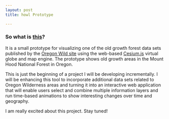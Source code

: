 ```yaml
---
layout: post
title: howl Prototype

---
```

### So what is [this](http://blog.rikitraki.com/howl-proto/og.html)?

It is a small prototype for visualizing one of the old growth forest data sets published by the [Oregon Wild site](http://www.oregonwild.org/oregon_forests/map-gallery-1/interactive-old-growth-maps) using the web-based [Cesium.js](https://cesiumjs.org/) virtual globe and map engine. The prototype shows old growth areas in the Mount Hood National Forest in Oregon.

This is just the beginning of a project I will be developing incrementally. I will be enhancing this tool to incorporate additional data sets related to Oregon Wilderness areas and turning it into an interactive web application that will enable users select and combine multiple information layers and run time-based animations to show interesting changes over time and geography.

I am really excited about this project. Stay tuned!

